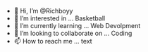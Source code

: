 - 👋 Hi, I’m @Richboyy
- 👀 I’m interested in ... Basketball
- 🌱 I’m currently learning ... Web Devolpment
- 💞️ I’m looking to collaborate on ... Coding 
- 📫 How to reach me ... text

<!---
Richboyy/Richboyy is a ✨ special ✨ repository because its `README.md` (this file) appears on your GitHub profile.
You can click the Preview link to take a look at your changes.
--->
